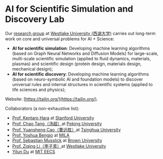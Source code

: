 # AI for Scientific Simulation and Discovery Lab

Our [research group](https://en.westlake.edu.cn/faculty/tailin-wu.html) at [Westlake University (西湖大学)](https://en.westlake.edu.cn/) carries out long-term work on core and universal problems for AI + Science:
- **AI for scientific simulation**: Developing machine learning algorithms (based on Graph Neural Networks and Diffusion Models) for large-scale, multi-scale scientific simulation (applied to fluid dynamics, materials, plasmas) and scientific design (protein design, materials design, mechanical design);
- **AI for scientific discovery**: Developing machine learning algorithms (based on neuro-symbolic AI and foundation models) to discover universal rules and internal structures in scientific systems (applied to life sciences and physics); 

Website: [https://tailin.org/](https://tailin.org/).

Collaborators (a non-exhaustive list):
- [Prof. Kentaro Hara](https://engineering.stanford.edu/people/ken-hara) at [Stanford University](https://www.stanford.edu/)
- [Prof. Chao Tang（汤超）](https://faculty.pku.edu.cn/tangchao/zh_CN/index.htm)at [Peking University](https://www.pku.edu.cn/)
- [Prof. Yuansheng Cao（曹远胜）](https://www.phys.tsinghua.edu.cn/phyen/info/1062/1716.htm)at [Tsinghua University](https://www.tsinghua.edu.cn/)
- [Prof. Yoshua Bengio](https://mila.quebec/en/person/bengio-yoshua/) at [MILA](https://mila.quebec/en/)
- [Prof. Sebastian Musslick](https://musslick.github.io/AER_website/) at [Brown University](https://www.brown.edu/)
- [Prof. Ziqing Li（李子青）](https://www.westlake.edu.cn/ffaculty/stan-zq-li.html)at [Westlake University](https://en.westlake.edu.cn/)
- [Yilun Du](https://yilundu.github.io/) at [MIT EECS](https://www.eecs.mit.edu/)
